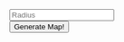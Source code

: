 <style>
    .hidden {
        display: none;
    }
</style>

<script>
    function generateMap() {
        var mapImg = document.getElementById("map-img");
        var radius = document.getElementById("radius").value;
        var generateMapBtn = document.getElementById("generate-map-btn");
        var errorRetries = 0;
        MAX_RETRIES = 2;

        var request = new XMLHttpRequest();

        var makeRequest = function() {
            request.open('GET', url);
            request.send(new URLSearchParams(queryParams));
        }

        var onRequestError = function() {
            if (errorRetries < MAX_RETRIES) {
                makeRequest();
                errorRetries++;
            } else {
                alert("Error: Could not generate map. Please try again later.");
                mapImg.classList.add("hidden");
                generateMapBtn.disabled = false;
            }
        }

        var onRequestLoad = function() {
            result = JSON.parse(this.responseText);
            mapImg.src = 'data:image/svg+xml;base64,' + result.map;
            mapImg.classList.remove("hidden");
            generateMapBtn.disabled = false;
        };

        mapImg.src = 'spinner.gif';
        generateMapBtn.disabled = true;

        var url = 'https://real-world-rpg-maps-staging.herokuapp.com/';
        var queryParams = {};
        if (radius !== '') {
            queryParams.radius = radius;
        }

        request.addEventListener('load', onRequestLoad);
        request.addEventListener('error', onRequestError);

        makeRequest();
    }
</script>

<div>
    <div>
        <input type="number" id="radius" placeholder="Radius" />
    </div>
    <div>
        <button onclick="generateMap()" id="generate-map-btn">Generate Map!</button>
    </div>
    <div>
        <img id="map-img" class="hidden" />
    </div>
</div>

<!--
## Welcome to GitHub Pages

You can use the [editor on GitHub](https://github.com/TheCleric/real-world-rpg-maps/edit/main/docs/index.md) to maintain and preview the content for your website in Markdown files.

Whenever you commit to this repository, GitHub Pages will run [Jekyll](https://jekyllrb.com/) to rebuild the pages in your site, from the content in your Markdown files.

### Markdown

Markdown is a lightweight and easy-to-use syntax for styling your writing. It includes conventions for

```markdown
Syntax highlighted code block

# Header 1
## Header 2
### Header 3

- Bulleted
- List

1. Numbered
2. List

**Bold** and _Italic_ and `Code` text

[Link](url) and ![Image](src)
```

For more details see [GitHub Flavored Markdown](https://guides.github.com/features/mastering-markdown/).

### Jekyll Themes

Your Pages site will use the layout and styles from the Jekyll theme you have selected in your [repository settings](https://github.com/TheCleric/real-world-rpg-maps/settings/pages). The name of this theme is saved in the Jekyll `_config.yml` configuration file.

### Support or Contact

Having trouble with Pages? Check out our [documentation](https://docs.github.com/categories/github-pages-basics/) or [contact support](https://support.github.com/contact) and we’ll help you sort it out.
-->
